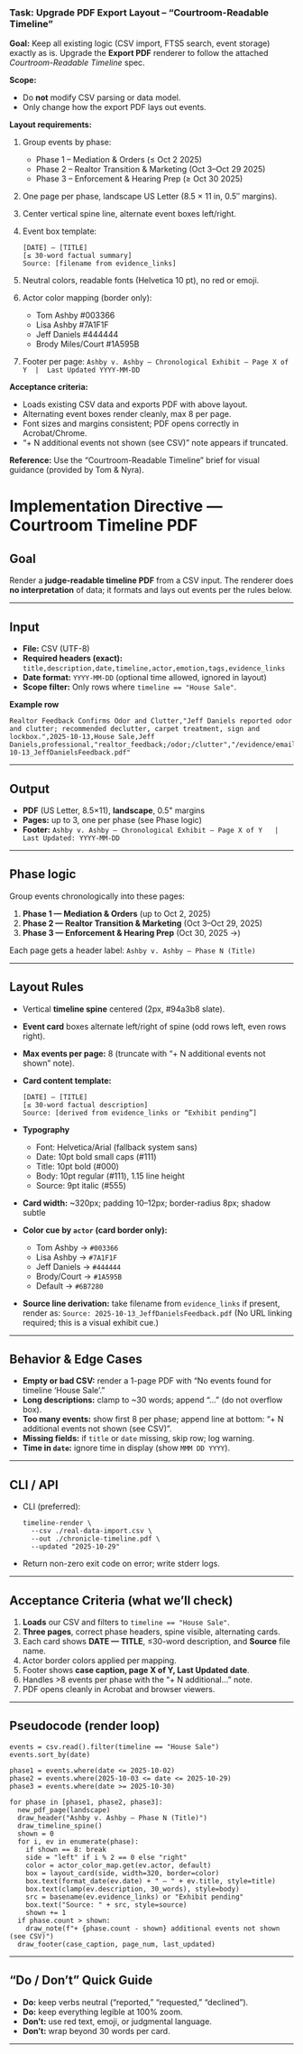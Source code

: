 ###  **Task: Upgrade PDF Export Layout – “Courtroom-Readable Timeline”**

**Goal:**
 Keep all existing logic (CSV import, FTS5 search, event storage) exactly as is.
 Upgrade the **Export PDF** renderer to follow the attached *Courtroom-Readable Timeline* spec.

**Scope:**

- Do **not** modify CSV parsing or data model.
- Only change how the export PDF lays out events.

**Layout requirements:**

1. Group events by phase:

   - Phase 1 – Mediation & Orders (≤ Oct 2 2025)
   - Phase 2 – Realtor Transition & Marketing (Oct 3–Oct 29 2025)
   - Phase 3 – Enforcement & Hearing Prep (≥ Oct 30 2025)

2. One page per phase, landscape US Letter (8.5 × 11 in, 0.5″ margins).

3. Center vertical spine line, alternate event boxes left/right.

4. Event box template:

   ```
   [DATE] — [TITLE]
   [≤ 30-word factual summary]
   Source: [filename from evidence_links]
   ```

5. Neutral colors, readable fonts (Helvetica 10 pt), no red or emoji.

6. Actor color mapping (border only):

   - Tom Ashby #003366
   - Lisa Ashby #7A1F1F
   - Jeff Daniels #444444
   - Brody Miles/Court #1A595B

7. Footer per page:
    `Ashby v. Ashby — Chronological Exhibit — Page X of Y  |  Last Updated YYYY-MM-DD`

**Acceptance criteria:**

- Loads existing CSV data and exports PDF with above layout.
- Alternating event boxes render cleanly, max 8 per page.
- Font sizes and margins consistent; PDF opens correctly in Acrobat/Chrome.
- “+ N additional events not shown (see CSV)” note appears if truncated.

**Reference:**
 Use the “Courtroom-Readable Timeline” brief for visual guidance (provided by Tom & Nyra).





# Implementation Directive — Courtroom Timeline PDF

## Goal

Render a **judge-readable timeline PDF** from a CSV input. The renderer does **no interpretation** of data; it formats and lays out events per the rules below.

------

## Input

- **File:** CSV (UTF-8)
- **Required headers (exact):**
   `title,description,date,timeline,actor,emotion,tags,evidence_links`
- **Date format:** `YYYY-MM-DD` (optional time allowed, ignored in layout)
- **Scope filter:** Only rows where `timeline == "House Sale"`.

**Example row**

```
Realtor Feedback Confirms Odor and Clutter,"Jeff Daniels reported odor and clutter; recommended declutter, carpet treatment, sign and lockbox.",2025-10-13,House Sale,Jeff Daniels,professional,"realtor_feedback;/odor;/clutter","/evidence/emails/2025-10-13_JeffDanielsFeedback.pdf"
```

------

## Output

- **PDF** (US Letter, 8.5×11), **landscape**, 0.5" margins
- **Pages:** up to 3, one per phase (see Phase logic)
- **Footer:** `Ashby v. Ashby — Chronological Exhibit — Page X of Y   |   Last Updated: YYYY-MM-DD`

------

## Phase logic

Group events chronologically into these pages:

1. **Phase 1 — Mediation & Orders** (up to Oct 2, 2025)
2. **Phase 2 — Realtor Transition & Marketing** (Oct 3–Oct 29, 2025)
3. **Phase 3 — Enforcement & Hearing Prep** (Oct 30, 2025 →)

Each page gets a header label:
 `Ashby v. Ashby — Phase N (Title)`

------

## Layout Rules

- Vertical **timeline spine** centered (2px, #94a3b8 slate).

- **Event card** boxes alternate left/right of spine (odd rows left, even rows right).

- **Max events per page:** 8 (truncate with “+ N additional events not shown” note).

- **Card content template:**

  ```
  [DATE] — [TITLE]
  [≤ 30-word factual description]
  Source: [derived from evidence_links or “Exhibit pending”]
  ```

- **Typography**

  - Font: Helvetica/Arial (fallback system sans)
  - Date: 10pt bold small caps (#111)
  - Title: 10pt bold (#000)
  - Body: 10pt regular (#111), 1.15 line height
  - Source: 9pt italic (#555)

- **Card width:** ~320px; padding 10–12px; border-radius 8px; shadow subtle

- **Color cue by `actor` (card border only):**

  - Tom Ashby → `#003366`
  - Lisa Ashby → `#7A1F1F`
  - Jeff Daniels → `#444444`
  - Brody/Court → `#1A595B`
  - Default → `#6B7280`

- **Source line derivation:** take filename from `evidence_links` if present, render as:
   `Source: 2025-10-13_JeffDanielsFeedback.pdf`
   (No URL linking required; this is a visual exhibit cue.)

------

## Behavior & Edge Cases

- **Empty or bad CSV:** render a 1-page PDF with “No events found for timeline ‘House Sale’.”
- **Long descriptions:** clamp to ~30 words; append “…” (do not overflow box).
- **Too many events:** show first 8 per phase; append line at bottom:
   “+ N additional events not shown (see CSV)”.
- **Missing fields:** if `title` or `date` missing, skip row; log warning.
- **Time in `date`:** ignore time in display (show `MMM DD YYYY`).

------

## CLI / API

- CLI (preferred):

  ```
  timeline-render \
    --csv ./real-data-import.csv \
    --out ./chronicle-timeline.pdf \
    --updated "2025-10-29"
  ```

- Return non-zero exit code on error; write stderr logs.

------

## Acceptance Criteria (what we’ll check)

1. **Loads** our CSV and filters to `timeline == "House Sale"`.
2. **Three pages**, correct phase headers, spine visible, alternating cards.
3. Each card shows **DATE — TITLE**, ≤30-word description, and **Source** file name.
4. Actor border colors applied per mapping.
5. Footer shows **case caption, page X of Y, Last Updated date**.
6. Handles >8 events per phase with the “+ N additional…” note.
7. PDF opens cleanly in Acrobat and browser viewers.

------

## Pseudocode (render loop)

```pseudo
events = csv.read().filter(timeline == "House Sale")
events.sort_by(date)

phase1 = events.where(date <= 2025-10-02)
phase2 = events.where(2025-10-03 <= date <= 2025-10-29)
phase3 = events.where(date >= 2025-10-30)

for phase in [phase1, phase2, phase3]:
  new_pdf_page(landscape)
  draw_header("Ashby v. Ashby — Phase N (Title)")
  draw_timeline_spine()
  shown = 0
  for i, ev in enumerate(phase):
    if shown == 8: break
    side = "left" if i % 2 == 0 else "right"
    color = actor_color_map.get(ev.actor, default)
    box = layout_card(side, width=320, border=color)
    box.text(format_date(ev.date) + " — " + ev.title, style=title)
    box.text(clamp(ev.description, 30_words), style=body)
    src = basename(ev.evidence_links) or "Exhibit pending"
    box.text("Source: " + src, style=source)
    shown += 1
  if phase.count > shown:
    draw_note(f"+ {phase.count - shown} additional events not shown (see CSV)")
  draw_footer(case_caption, page_num, last_updated)
```

------

## “Do / Don’t” Quick Guide

- **Do:** keep verbs neutral (“reported,” “requested,” “declined”).
- **Do:** keep everything legible at 100% zoom.
- **Don’t:** use red text, emoji, or judgmental language.
- **Don’t:** wrap beyond 30 words per card.

------

